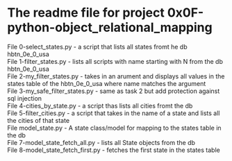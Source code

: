 # The readme file for project 0x0F-python-object_relational_mapping  

File 0-select_states.py - a script that lists all states fromt he db hbtn_0e_0_usa  
File 1-filter_states.py - lists all scripts with name starting with N from the db hbtn_0e_0_usa  
File 2-my_filter_states.py - takes in an arument and displays all values in the states table of the hbtn_0e_0_usa where name matches the argument  
File 3-my_safe_filter_states.py - same as task 2 but add protection against sql injection  
File 4-cities_by_state.py - a script thas lists all  cities fromt the db  
File 5-filter_cities.py - a script that takes in the name of a state and lists all the cities of that state  
File model_state.py - A state class/model for mapping to the states table in the db  
File 7-model_state_fetch_all.py - lists all State objects from the db  
File 8-model_state_fetch_first.py - fetches the first state in the states table